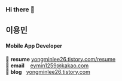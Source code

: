 ### Hi there 👋
## 이용민
#### Mobile App Developer 

:star2: **resume** [yongminlee26.tistory.com/resume](https://yongminlee26.tistory.com/118)  
:star2: **email**&nbsp;&nbsp;&nbsp; eymin1259@kakao.com <br/>
:star2: **blog**&nbsp;&nbsp;&nbsp;[yongminlee26.tistory.com](https://yongminlee26.tistory.com/)

<!--
**eymin1259/eymin1259** is a ✨ _special_ ✨ repository because its `README.md` (this file) appears on your GitHub profile.

Here are some ideas to get you started:

- 🔭 I’m currently working on ...
- 🌱 I’m currently learning ...
- 👯 I’m looking to collaborate on ...
- 🤔 I’m looking for help with ...
- 💬 Ask me about ...
- 📫 How to reach me: ...
- 😄 Pronouns: ...
- ⚡ Fun fact: ...
-->
